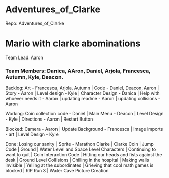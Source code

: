 # Adventures_of_Clarke
Repo: Adventures_of_Clarke

# Mario with clarke abominations

Team Lead: Aaron

### Team Members: Danica, AAron, Daniel, Arjola, Francesca, Autumn, Kyle, Deacon.

Backlog: Art - Francesca, Arjola, Autumn | Code -  Daniel, Deacon, Aaron | Story - Aaron | Level design - Kyle | Character Design - Danica | Help with whoever needs it - Aaron | updating readme - Aaron | updating collisions - Aaron

Working: Coin collection code - Daniel | Main Menu - Deacon | Level Design - Kyle | Directions - Aaron | Restart Button

Blocked: Camera - Aaron | Update Background - Francesca | Image imports - art | Level Design - Kyle

Done: Losing our sanity | Sprite - Marathon Clarke | Clarke Coin | Jump Code | Ground | Water Level and Space Level Characters | Continuing to want to quit | Coin Interaction Code | Hitting our heads and fists against 
the desk | Ground Level Collisions | Chilling in the hospital | Making walls invisible | Yelling at the subordinates | Grieving that cool math games is blocked | RIP Run 3 | Water Cave Picture Creation